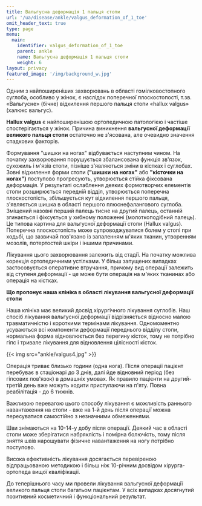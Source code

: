 ```yaml
---
title: Вальгусна деформація 1 пальця стопи
url: '/ua/disease/ankle/valgus_deformation_of_1_toe'
omit_header_text: true
type: page
menu:
  main:
    identifier: valgus_deformation_of_1_toe
    parent: ankle
    name: Вальгусна деформація 1 пальця стопи
    weight: 6
layout: privacy
featured_image: '/img/background_w.jpg'
---
```


Одним з найпоширеніших захворювань в області гомілковостопного суглоба, особливо у жінок, є наслідок поперечної
плоскостопості, т.зв. «Вальгусне» (бічне) відхилення першого пальця стопи «hallux valgus» (халюкс вальгуc).

**Hallux valgus** є найпоширенішою ортопедичною патологією і частіше спостерігається у жінок. Причина виникнення
**вальгусної деформації великого пальця стопи** остаточно не з'ясована, але очевидно значення спадкових факторів.

Формування "шишки на ногах" відбувається наступним чином. На початку захворювання порушується збалансована функція
зв'язок, сухожиль і м'язів стопи, пізніше з'являються зміни в кістках і суглобах. Зовні відхилення форми стопи **("шишки
на ногах"** або **"кісточки на ногах")** поступово прогресують, утворюється стійка фіксована деформація. У результаті
ослаблення деяких формотворчих елементів стопи розширюється передній відділ, утворюється поперечна плоскостопість,
збільшується кут відхилення першого пальця, з'являється шишка в області першого плюснефалангового суглоба. Зміщений
назовні перший палець тисне на другий палець, останній згинається і фіксується у хибному положенні (молоткоподібний
палець). Це типова картина для вальгусної деформації стопи (Hallux valgus). Поперечна плоскостопість може
супроводжуватися болем у стопі при ходьбі, що зазвичай пов'язано із запаленням м'яких тканин, утворенням мозолів,
потертостей шкіри і іншими причинами.

Лікування цього захворювання залежить від стадії. На початку можлива корекція ортопедичними устілками. У більш запущених
випадках застосовується оперативне втручання, причому вид операції залежить від ступеня деформації - це може бути
операція на м'яких тканинах або операція на кістках.

**Що пропонує наша клініка в області лікування вальгусної деформації стопи**

Наша клініка має великий досвід хірургічного лікування суглобів. Наш спосіб лікування вальгусної деформації
відрізняється відносно малою травматичністю і короткими термінами лікування. Одномоментно усуваються всі компоненти
деформації переднього відділу стопи, нормальна форма відновлюється без перегину кісток, тому не потрібно гіпс і тривале
лікування для відновлення цілісності кісток.

{{< img src="ankle/valgus4.jpg" >}}

Операція триває близько години (одна нога). Після операції пацієнт перебуває в стаціонарі до 3 днів, далі йде відновний
період (без гіпсових пов'язок) в домашніх умовах. Як правило пацієнти на другий-третій день вже можуть ходити
приступаючи на п'яту. Повна реабілітація - до 6 тижнів.

Важливою перевагою цього способу лікування є можливість раннього навантаження на стопи - вже на 1-й день після операції
можна пересуватися самостійно з незначними обмеженнями.

Шви знімаються на 10-14-у добу після операції. Деякий час в області стопи може зберігатися набряклість і помірна
болючість, тому після зняття швів нарощувати фізичне навантаження на ногу потрібно поступово.

Висока ефективність лікування досягається перевіреною відпрацьованою методикою і більш ніж 10-річним досвідом хірурга-
ортопеда вищої кваліфікації.

До теперішнього часу ми провели лікування вальгусної деформації великого пальця стопи багатьом пацієнтам. У всіх
випадках досягнутий позитивний косметичний і функціональний результат.
